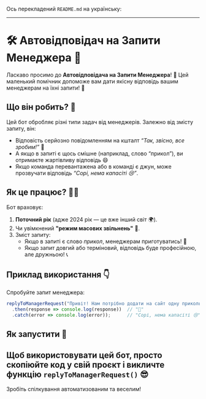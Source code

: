 Ось перекладений `README.md` на українську:

---

# 🛠️ Автовідповідач на Запити Менеджера 🤖

Ласкаво просимо до **Автовідповідача на Запити Менеджера**! 🎉 Цей маленький помічник допоможе вам дати якісну відповідь вашим менеджерам на їхні запити! 🚀

## Що він робить? 🤔
Цей бот обробляє різні типи задач від менеджерів. Залежно від змісту запиту, він:
- Відповість серйозно повідомленням на кшталт _“Так, звісно, все зробим!”_ 💪
- А якщо в запиті є щось смішне (наприклад, слово “прикол”), ви отримаєте жартівливу відповідь 😄
- Якщо команда перевантажена або в команді є джун, може прозвучати відповідь _“Сорі, нема капасіті 😢”_.

## Як це працює? 🧑‍💻
Бот враховує:
1. **Поточний рік** (адже 2024 рік — це вже інший світ 🌍).
2. Чи увімкнений **"режим масових звільнень"** 🐣.
3. Зміст запиту:
   - Якщо в запиті є слово _прикол_, менеджерам приготуватись! 🤡
   - Якщо запит довгий або терміновий, відповідь буде професійною, але дружньою! 📞

## Приклад використання 👇
Спробуйте запит менеджера:
```js
replyToManagerRequest("Привіт! Нам потрібно додати на сайт одну прикольну секцію, зможеш?")
  .then(response => console.log(response))  // "🤡"
  .catch(error => console.log(error));      // "Сорі, нема капасіті 😢"
```

## Як запустити 🚀
Щоб використовувати цей бот, просто скопіюйте код у свій проєкт і викличте функцію `replyToManagerRequest()` 😎
---

Зробіть спілкування автоматизованим та веселим!
